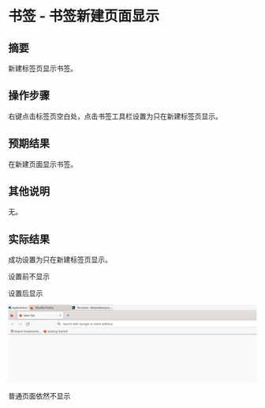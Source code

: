 # 书签 - 书签新建页面显示

## 摘要

新建标签页显示书签。

## 操作步骤

右键点击标签页空白处，点击书签工具栏设置为只在新建标签页显示。

## 预期结果

在新建页面显示书签。

## 其他说明

无。

## 实际结果

成功设置为只在新建标签页显示。

设置前不显示

设置后显示

![alt text](image-82.png)

普通页面依然不显示
